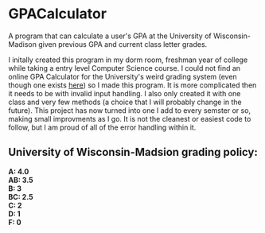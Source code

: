 # GPACalculator
A program that can calculate a user's GPA at the University of Wisconsin-Madison given previous GPA and current class letter grades.

I initally created this program in my dorm room, freshman year of college while taking a entry level Computer Science course. I could not find an online GPA Calculator for the University's weird grading system (even though one exists [here](https://saa.ls.wisc.edu/policies-forms-2/probation/gpa-calculator/)) so I made this program. It is more complicated then it needs to be with invalid input handling. I also only created it with one class and very few methods (a choice that I will probably change in the future). This project has now turned into one I add to every semster or so, making small improvments as I go. It is not the cleanest or easiest code to follow, but I am proud of all of the error handling within it.

## **University of Wisconsin-Madsion grading policy:**  
**A: 4.0**  
**AB: 3.5**  
**B: 3**  
**BC: 2.5**  
**C: 2**  
**D: 1**  
**F: 0**
